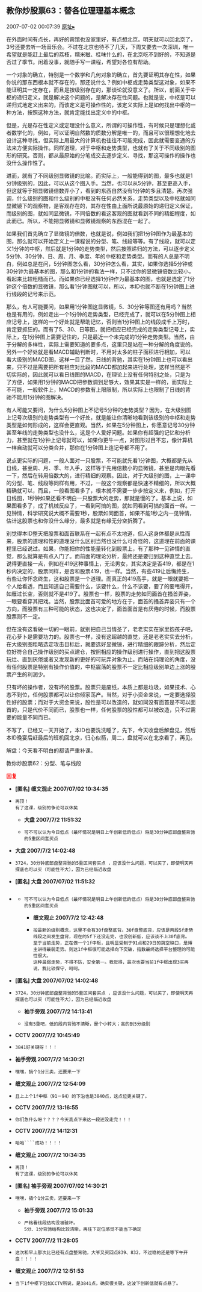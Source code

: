 ## 教你炒股票63：替各位理理基本概念
2007-07-02 00:07:39
[原址▸](http://www.fxgan.com/chan_time/2007_07_12/547.htm)



 在外面时间有点长，再好的宾馆也没家里好，有点想北京。明天就可以回北京了，3号还要去听一场音乐会。不过在北京也待不了几天，下周又要去一次深圳，唯一希望就是能赶上最后的荔枝，糯米糍、桂味什么的，在北京吃不到好的，不知道是否过了季节。闲着没事，就随手写一课程，希望对各位有帮助。
 
 一个对象的确立，特别是一个数学和几何对象的确立，首先要证明其存在性，如果你说的那东西根本就不存在的，那还说什么？例如中枢或走势类型这对象，如果不能证明其一定存在，而且是按级别存在的，那谈论就没意义了。所以，前面关于中枢的递归定义，就是解决这个问题的，是解决存在性问题。也就是说，中枢是可以递归式地定义出来的，而该定义是可操作性的，该定义实际上是如何找出中枢的一种方法，按照这种方法，就肯定能找出定义中的中枢。
 
 但是，光是存在性定义或定理没什么意义，所谓的可操作性，有时候只是理想化或者数学化的，例如，可以证明自然数的质数分解是唯一的，而且可以很理想化地去设计这种寻找，但实际上用最大的计算机也往往不可能完成，因此就需要变通的方法来方便实际操作。同样道理，对于中枢和走势类型，也就有了关于不同级别的图形的研究。否则，都从最原始的分笔成交去逐步定义、寻找，那这可操作的操作也没什么操作性了。
 
 进而，就有了不同级别显微镜的比喻。而实际上，一般能得到的图，最多也就是1分钟级别的，因此，可以从这个图入手。当然，也可以从5分钟，甚至更高入手，但这就等于把显微镜倍数弄小了，看到的东西自然没有1分钟的多且清楚。再次强调，什么级别的图和什么级别的中枢没有任何必然关系，走势类型以及中枢就如同显微镜下的观察物，是客观存在的，其存在性由上面所说最原始的递归定义保证，而级别的图，就如同显微镜，不同倍数的看这客观的图就看到不同的精细程度，如此而已。所以，不能把显微镜和显微镜观察的东西混在一起了。
 
 如果我们首先确立了显微镜的倍数，也就是说，例如我们把1分钟图作为最基本的图，那么就可以开始定义上一课程说的分型、笔、线段等等。有了线段，就可以定义1分钟的中枢，然后就是1分钟的走势类型，然后按照递归的方法，可以逐步定义5分钟、30分钟、日、周、月、季度、年的中枢和走势类型。而有的人总是不明白，例如总是在问，5分钟图怎么看，30分钟怎么看，其实，如果你选择5分钟或30分钟为最基本的图，那么和1分钟的看法一样，只不过你的显微镜倍数比较小，看起来比较粗糙而已。而如果你已经选择1分钟作为最基本的图，也就是选定了1分钟这个倍数的显微镜，那么看1分钟图就可以，所以，本ID也就不断在1分钟图上进行线段的记号来示范。
 
 那么，有人可能要问，如果用1分钟图这显微镜，5、30分钟等图还有用吗？当然也是有用的，例如走出一个1分钟的走势类型，已经完成了，就可以在5分钟图上相应记号上，这样的一个好处就是帮助记忆，否则当1分钟图上的线段成千上万时，肯定要抓狂的。而有了5、30、日等图，就把相应已经完成的走势类型记号上，实际上，在1分钟图上需要记住的，只是最近一个未完成的1分钟走势类型。当然，由于分解的多样性，实际上需要知道的要多点，这里只是站在一种分解的角度说的。另外一个好处就是看MACD辅助判断时，不用对太多的柱子面积进行相加，可以看大级别的MACD图，这样一目了然。日线的背驰，其实在1分钟图上也可以看出来，只不过是需要把所有相应对比段的MACD都加起来进行处理，这样当然是不切实际的，因此就可以看日线图的MACD，在理论上没有任何特别之处，只是为了方便，如果用1分钟的MACD把参数调到足够大，效果其实是一样的，而实际上不可能，一般软件上，MACD的参数有上限限制，所以实际上也限制了日线的背驰不能用1分钟的图解决。
 
 有人可能又要问，为什么5分钟图上不记号5分钟的走势类型？因为，在大级别图上记号次级别的走势类型有一个好处，就是能让你清晰地看到该级别的中枢和走势类型是如何形成的，这样会更直观。当然，如果在5分钟图上，你愿意记号30分钟甚至年线的走势类型也没什么，这是个人爱好问题。如果你有超强的记忆和分析力，甚至就在1分钟上记号就可以，如果你更牛一点，对图形过目不忘，像计算机一样自动就可以分类合并，那你在1分钟图上连记号都不用了。
 
 说点更实际的问题，一般人面对一只股票，不可能就先看1分钟图，大概都是先从日线，甚至周、月、季、年入手，这样等于先用倍数小的显微镜，甚至是肉眼先看一下，然后在转用倍数大的，进行精细的观察。因此，对于大级别的图，上一课中的分型、笔、线段等同样有用，不过，一般这个观察都是快速不精细的，所以大概精确就可以，而且，一般看图看多了，根本就不需要一步步按定义来，例如，打开日线图，1秒钟如果还看不明白一只股票大的走势，那就是慢的了。基本上说，如果图看多了，成了机械反应了，一看到可搞的图，就如同看到可搞的面首一样。一见钟情，科学研究说大概不需要1秒，股票如同面首，如果不能1秒之内一见钟情，估计这股票也和你没什么缘分，最多就是有缘无分空折腾了。
 
 别觉得本ID整天把股票和面首联系在一起有点不太地道，但人这身体都是从性而来，股票的道理和性的道理没什么区别当然也没什么可奇怪的，这道理在前面的课程里已经说过。如果，你能把你的性能量转化到股票上，有了那种一见钟情的直觉，那么就算是有点入门了。而前面的理论分析，最终还是要归到这种直觉上去。说得更直接一点，例如在419这种事情上，无论男女，其实决定是否419，都是在1秒内决定的，股票同样，是否和股票419，也一样。当然，有些419让后悔终生，有些让你怀念终生，这和股票是一个道理。而真正的419高手，就是一眼就要把一个人给看透，而且知道自己需要什么，该要什么，什么不该要，要了的要甩得开，如雁过长空，否则就不是419了。股票也一样，股票的走势如同面首在搔首弄姿，一眼要看穿其把戏。当然，股票比面首可爱的地方在于，面首的搔首弄姿只有一个方向，而股票有三种可能的状态，这也决定了，面首面首是有厌倦的时候，而股票股票则不一定。
 
 但在没有这看破一切的一眼前，就别把自己当情圣了，老老实实在家里抱孩子吧，花心萝卜是需要功力的。股票也一样，没有这超越的直觉，还是老老实实去分析，在大级别图粗略选定攻击目标后，就要选好显微镜，进行精细的跟踪分析，然后定位好符合自己操作级别的买点建仓，按照相应的操作级别进行操作，直到把这股票玩烂、直到厌倦或者又发现新的更好的可玩弄对象为止。而站在纯理论的角度，没有任何股票是特别有操作价值的，中枢震荡的股票不一定比相应级别单边上涨的股票产生的利润少。
 
 只有坏的操作者，没有坏的股票。股票只是废纸，本质上都是垃圾，如果技术、心态不到位，任何股票都可以让你倾家荡产。当然，对于小资金来说，一定要选择股性好的股票；而对于大资金来说，股性是可以改造的，就如同没有面首是不可以面首的，只是代价不同而已，股票也一样，任何股票的股性都可以被改造，只不过需要的能量不同而已。
 
 不写了，已经又一天开始了，本ID也要洗洗睡了，先下，今天收盘后解盘见，然后本ID晚宴后赶最后的班机回北京，归心似箭，周二，盘就可以在北京看了，再见。
 
 解盘：今天看不明白的都请严重补课。
 
 
  教你炒股票62：分型、笔与线段
 





<font color='red'>**回复**</font>


- **[匿名] 缠文观止  2007/07/02 10:34:35**
- ```
  再顶！
  有了这课，级别的争论可以休矣 
  ```
   - **大盘 2007/7/2 11:51:32**
   - ```
     可不可以认为今日低点（最坏情况是明日上午创新低的低点）将是30分钟底部盘整背驰的5重区间套买点
     ```
- **大盘 2007/7/2 14:02:48**
- ```
  3724，30分钟底部盘整背驰的5重区间套买点 ，应该没什么问题，可以买了，即使明天再探底也可以买（可能性不大），因为已经临近收盘
  ```
- **[匿名] 大盘  2007/07/02 11:51:32**
- ```

  ```
   - ```
     可不可以认为今日低点（最坏情况是明日上午创新低的低点）将是30分钟底部盘整背驰的5重区间套买点 
     ```
      - **缠文观止 2007/7/2 12:42:48**
      - ```
        按最新的级别概念，这里不会有30f盘整底背。30f盘整底背，应该是两段5f走势线段之间发生盘背，现在的5f下还没走完，也没创新低，应该谈不上30f底背。
        至于当前走势，正在做一个1f中枢，且明显受制于91点和29日的跳空缺口，是博主讲得最弱走势。则这1f中枢很可能选择向下突破，指数最终选择平台整理的可能性很大。
        这种最弱走势，不得不防，安全第一。我觉得，最次也要当前1f中枢出现3买再说，我比较保守，呵呵。
        ```
- **[匿名] 大盘  2007/07/02 14:02:48**
- ```
  3724，30分钟底部盘整背驰的5重区间套买点 ，应该没什么问题，可以买了，即使明天再探底也可以买（可能性不大），因为已经临近收盘 
  ```
   - **袖手旁观 2007/7/2 14:13:41**
   - ```
     没有5重吧，低的段内背驰不清晰，是个小转大；高的到5分级别
     ```
- **CCTV 2007/7/2 10:45:49**
- ```
  3841好关键呀！！！
  ```
- **袖手旁观 2007/7/2 14:30:21**
- ```
  嘿嘿，搞个1分三卖，还要来一下
  ```
- **缠文观止 2007/7/2 12:54:09**
- ```
  且上上个1f中枢（91－94）的下沿也是3840点，这点位更关键了。
  ```
- **CCTV 2007/7/2 13:16:55**
- ```
  你们急什么呀？？？？今天高点下来这一段还没走完！！！
  ```
- **CCTV 2007/7/2 14:12:31**
- ```
  哈哈````成功！！！！
  ```
- **缠文观止 2007/7/2 10:34:35**
- ```
  再顶！
  有了这课，级别的争论可以休矣
  ```
- **[匿名] 袖手旁观  2007/07/02 14:30:21**
- ```
  嘿嘿，搞个1分三卖，还要来一下 
  ```
   - **袖手旁观 2007/7/2 15:01:33**
   - ```
     严格看线段结构没被破坏。
     5分、1分背驰结构比较清晰，再往下定位感觉不能当下确定
     ```
- **CCTV 2007/7/2 11:28:05**
- ```
  这次和早上那次比已经有点盘整背驰，大爷又买回点839、832，不过稳的还是等下午开盘！！！！
  ```
- **缠文观止 2007/7/2 12:51:53**
- ```
  当下1f中枢下沿如CCTV所说，是3841点，确实很关键，这波下创新低就有点悬了。
  ```
